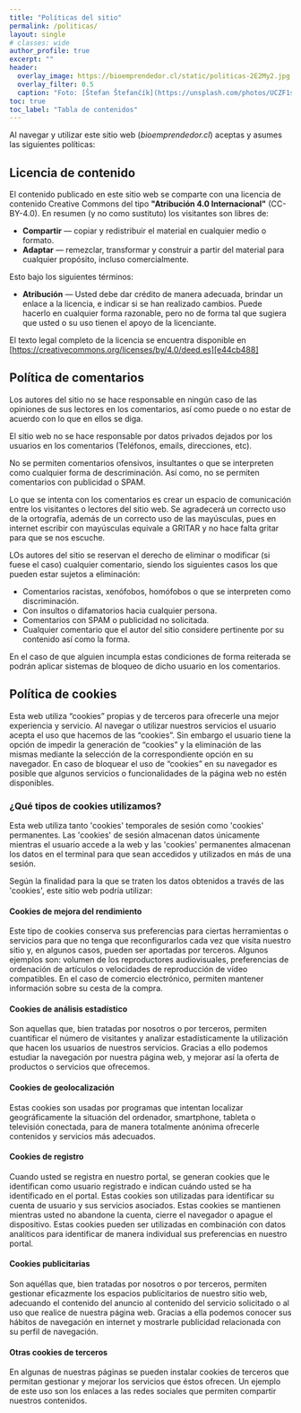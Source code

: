 ```yaml
---
title: "Políticas del sitio"
permalink: /politicas/
layout: single
# classes: wide
author_profile: true
excerpt: ""
header:
  overlay_image: https://bioemprendedor.cl/static/politicas-2E2My2.jpg
  overlay_filter: 0.5
  caption: "Foto: [Štefan Štefančík](https://unsplash.com/photos/UCZF1sXcejo) @ Unsplash"
toc: true
toc_label: "Tabla de contenidos"
---
```


Al navegar y utilizar este sitio web (_bioemprendedor.cl_) aceptas y asumes las siguientes políticas:

## Licencia de contenido

El contenido publicado en este sitio web se comparte con una licencia de contenido Creative Commons del tipo **"Atribución 4.0 Internacional"** (CC-BY-4.0). En resumen (y no como sustituto) los visitantes son libres de:

- **Compartir** — copiar y redistribuir el material en cualquier medio o formato.
- **Adaptar** — remezclar, transformar y construir a partir del material para cualquier propósito, incluso comercialmente.

Esto bajo los siguientes términos:

- **Atribución** — Usted debe dar crédito de manera adecuada, brindar un enlace a la licencia, e indicar si se han realizado cambios. Puede hacerlo en cualquier forma razonable, pero no de forma tal que sugiera que usted o su uso tienen el apoyo de la licenciante.

El texto legal completo de la licencia se encuentra disponible en [https://creativecommons.org/licenses/by/4.0/deed.es][e44cb488]

[e44cb488]: https://creativecommons.org/licenses/by/4.0/deed.es "Creative Commons"

## Política de comentarios

Los autores del sitio no se hace responsable en ningún caso de las opiniones de sus lectores en los comentarios, así como puede o no estar de acuerdo con lo que en ellos se diga.

El sitio web no se hace responsable por datos privados dejados por los usuarios en los comentarios (Teléfonos, emails, direcciones, etc).

No se permiten comentarios ofensivos, insultantes o que se interpreten como cualquier forma de descriminación. Así como, no se permiten comentarios con publicidad o SPAM.

Lo que se intenta con los comentarios es crear un espacio de comunicación entre los visitantes o lectores del sitio web. Se agradecerá un correcto uso de la ortografía, además de un correcto uso de las mayúsculas, pues en internet escribir con mayúsculas equivale a GRITAR y no hace falta gritar para que se nos escuche.

LOs autores del sitio se reservan el derecho de eliminar o modificar (si fuese el caso) cualquier comentario, siendo los siguientes casos los que pueden estar sujetos a eliminación:

- Comentarios racistas, xenófobos, homófobos o que se interpreten como discriminación.
- Con insultos o difamatorios hacia cualquier persona.
- Comentarios con SPAM o publicidad no solicitada.
- Cualquier comentario que el autor del sitio considere pertinente por su contenido así como la forma.

En el caso de que alguien incumpla estas condiciones de forma reiterada se podrán aplicar sistemas de bloqueo de dicho usuario en los comentarios.

## Política de cookies

Esta web utiliza “cookies” propias y de terceros para ofrecerle una mejor experiencia y servicio. Al navegar o utilizar nuestros servicios el usuario acepta el uso que hacemos de las “cookies”. Sin embargo el usuario tiene la opción de impedir la generación de “cookies” y la eliminación de las mismas mediante la selección de la correspondiente opción en su navegador. En caso de bloquear el uso de “cookies” en su navegador es posible que algunos servicios o funcionalidades de la página web no estén disponibles.

### ¿Qué tipos de cookies utilizamos?

Esta web utiliza tanto 'cookies' temporales de sesión como 'cookies' permanentes. Las 'cookies' de sesión almacenan datos únicamente mientras el usuario accede a la web y las 'cookies' permanentes almacenan los datos en el terminal para que sean accedidos y utilizados en más de una sesión.

Según la finalidad para la que se traten los datos obtenidos a través de las 'cookies', este sitio web podría utilizar:

#### Cookies de mejora del rendimiento

Este tipo de cookies conserva sus preferencias para ciertas herramientas o servicios para que no tenga que reconfigurarlos cada vez que visita nuestro sitio y, en algunos casos, pueden ser aportadas por terceros. Algunos ejemplos son: volumen de los reproductores audiovisuales, preferencias de ordenación de artículos o velocidades de reproducción de vídeo compatibles. En el caso de comercio electrónico, permiten mantener información sobre su cesta de la compra.

#### Cookies de análisis estadístico

Son aquellas que, bien tratadas por nosotros o por terceros, permiten cuantificar el número de visitantes y analizar estadísticamente la utilización que hacen los usuarios de nuestros servicios. Gracias a ello podemos estudiar la navegación por nuestra página web, y mejorar así la oferta de productos o servicios que ofrecemos.

#### Cookies de geolocalización

Estas cookies son usadas por programas que intentan localizar geográficamente la situación del ordenador, smartphone, tableta o televisión conectada, para de manera totalmente anónima ofrecerle contenidos y servicios más adecuados.

#### Cookies de registro

Cuando usted se registra en nuestro portal, se generan cookies que le identifican como usuario registrado e indican cuándo usted se ha identificado en el portal. Estas cookies son utilizadas para identificar su cuenta de usuario y sus servicios asociados. Estas cookies se mantienen mientras usted no abandone la cuenta, cierre el navegador o apague el dispositivo. Estas cookies pueden ser utilizadas en combinación con datos analíticos para identificar de manera individual sus preferencias en nuestro portal.

#### Cookies publicitarias

Son aquéllas que, bien tratadas por nosotros o por terceros, permiten gestionar eficazmente los espacios publicitarios de nuestro sitio web, adecuando el contenido del anuncio al contenido del servicio solicitado o al uso que realice de nuestra página web. Gracias a ella podemos conocer sus hábitos de navegación en internet y mostrarle publicidad relacionada con su perfil de navegación.

#### Otras cookies de terceros

En algunas de nuestras páginas se pueden instalar cookies de terceros que permitan gestionar y mejorar los servicios que éstos ofrecen. Un ejemplo de este uso son los enlaces a las redes sociales que permiten compartir nuestros contenidos.
